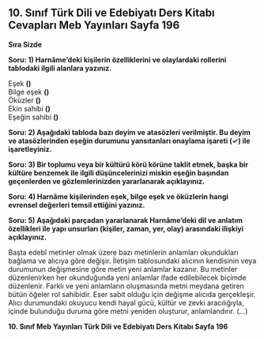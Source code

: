 ## 10. Sınıf Türk Dili ve Edebiyatı Ders Kitabı Cevapları Meb Yayınları Sayfa 196

**Sıra Sizde**

**Soru: 1) Harnâme’deki kişilerin özelliklerini ve olaylardaki rollerini tablodaki ilgili alanlara yazınız.**

Eşek **()**  
 Bilge eşek **()**  
 Öküzler **()**  
 Ekin sahibi **()**  
 Eşeğin sahibi **()**

**Soru: 2) Aşağıdaki tabloda bazı deyim ve atasözleri verilmiştir. Bu deyim ve atasözlerinden eşeğin durumunu yansıtanları onaylama işareti (✓) ile işaretleyiniz.**

**Soru: 3) Bir toplumu veya bir kültürü körü körüne taklit etmek, başka bir kültüre benzemek ile ilgili düşüncelerinizi miskin eşeğin başından geçenlerden ve gözlemlerinizden yararlanarak açıklayınız.**

**Soru: 4) Harnâme kişilerinden eşek, bilge eşek ve öküzlerin hangi evrensel değerleri temsil ettiğini yazınız.**

**Soru: 5) Aşağıdaki parçadan yararlanarak Harnâme’deki dil ve anlatım özellikleri ile yapı unsurları (kişiler, zaman, yer, olay) arasındaki ilişkiyi açıklayınız.**

Başta edebî metinler olmak üzere bazı metinlerin anlamları okundukları bağlama ve alıcıya göre değişir. İletişim tablosundaki alıcının kendisinin veya durumunun değişmesine göre metin yeni anlamlar kazanır. Bu metinler düzenlenirken her okunduğunda yeni anlamlar ifade edilebilecek biçimde düzenlenir. Farklı ve yeni anlamların oluşmasında metni meydana getiren bütün öğeler rol sahibidir. Eser sabit olduğu için değişme alıcıda gerçekleşir. Alıcı durumundaki okuyucu kendi hayal gücü, kültür ve zevki aracılığıyla, içinde bulunduğu duruma göre metni yeniden oluşturur, anlamlandırır. (…)

**10. Sınıf Meb Yayınları Türk Dili ve Edebiyatı Ders Kitabı Sayfa 196**